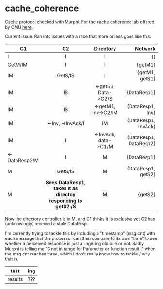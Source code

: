# cache_coherence
Cache protocol checked with Murphi. For the cache coherence lab offered by CMU [here](https://users.ece.cmu.edu/~bgold/teaching/coherence.html).

Current issue:
Ran into issues with a race that more or less goes like this:

| C1            | C2                | Directory           | Network                |
| ------------- |:-----------------:|:-------------------:|-----------------------:|
| I             | I                 |  I                  | {}                     |
|GetM/IM        | I                 |  I                  | {getM1}                |
| IM            | GetS/IS           | I                   | {getM1, getS1}         |
|IM             | IS                | <-getS1, Data->C2/S | {DataResp1}            |
| IM            | IS                | <-getM1, Inv->C2/IM | {DataResp1, Inv}       |
| IM            | <-Inv, ->InvAck/I | IM                  | {DataResp1, InvAck}    |
| IM            | I                 | <-InvAck, data->C1/M| {DataResp1, DataResp2} |
| <-DataResp2/M | I                 | M                   | {DataResp1}            |
| M             | GetS/IS           | M                   | {DataResp1, getS2}     |
| M             | **Sees DataResp1, takes it as directoy responding to getS2./S** | M | {getS2} |

Now the directory controller is in M, and C1 thinks it is exclusive yet C2 has (unknowingly) received a stale DataResp.

I'm currently trying to tackle this by including a "timestamp" (msg.cnt) with each message that the processor can then compare to its own "time" to see whether a perceived response is just a lingering old one or not. 
Sadly Murphi is telling me "3 not in range for Parameter or function result.." when the msg.cnt reaches three, which I don't really know how to tackle / why that is.

|  test   |   ing  |
| ------  | ------ |
| results | ???    |
